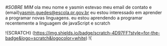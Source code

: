 *#SOBRE MIM*
ola meu nome e yasmin estevao
meu email de contato e (email)yasmin.guedes@escola.pr.gov.br
eu estou interessado em aprender a programar novas linguagens.
eu estou aprendendo a programar recentemente a linguagem de javaScript e scratch

!{SCRATCH} (https://img.shields.io/badge/scratch-4D97FF?style=for-the-badge&logo=scratch&logocolor=white)
!{
